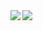 <a>
  <img align="left" src="https://github-readme-stats.vercel.app/api/top-langs/?username=xreapex&langs_count=8&theme=prussian"/>
</a>
<a>
  <img align="left" src="https://github-readme-stats.vercel.app/api?username=xreapex&show_icons=true&theme=prussian"/>
</a>
